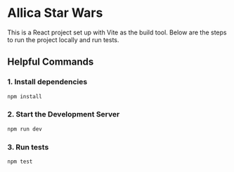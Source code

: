 # Allica Star Wars

This is a React project set up with Vite as the build tool. Below are the steps to run the project locally and run tests.

## Helpful Commands

### 1. Install dependencies

```bash
npm install
```

### 2. Start the Development Server

```bash
npm run dev
```

### 3. Run tests

```bash
npm test
```